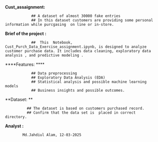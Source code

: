 **Cust_assaignment:**

                ## A dataset of almost 30000 fake entries
                ## In this dataset customers are providing some personal information while purcgasing  on line or in-store.

                

****Brief of the project :****

                ##  This  Notebook, Cust_Purch_Data_Exercise_assignment.ipynb, is designed to analyze customer purchase data. It includes data cleaning, exploratory data analysis , and predictive modeling .

                

****Features: ****


                ## Data preprocessing   
                ## Exploratory Data Analysis (EDA)   
                ## Statistical analysis and possible machine learning models  
                ## Business insights and possible outcomes.  

                


**Dataset: **


              ## The dataset is based on customers purchased record.  
              ## Confirm that the data set is  placed in correct directory.  

              

**Analyst :**

  
            Md.Jahdiul Alam, 12-03-2025  
